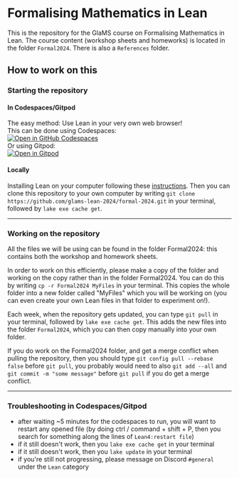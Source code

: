 # Formalising Mathematics in Lean

This is the repository for the GlaMS course on Formalising Mathematics in Lean. The course content (workshop sheets and homeworks) is located in the folder `Formal2024`. There is also a `References` folder.

## How to work on this

### Starting the repository

#### In Codespaces/Gitpod
The easy method: Use Lean in your very own web browser! <br>
This can be done using Codespaces:<br> [![Open in GitHub Codespaces](https://github.com/codespaces/badge.svg)](https://codespaces.new/glams-lean-2024/formal-2024?quickstart=1) <br>
Or using Gitpod:<br> [![Open in Gitpod](https://gitpod.io/button/open-in-gitpod.svg)](https://gitpod.io/#https://github.com/glams-lean-2024/formal-2024)

#### Locally
Installing Lean on your computer following these [instructions](https://leanprover-community.github.io/get_started.html).
Then you can clone this repository to your own computer by writing `git clone https://github.com/glams-lean-2024/formal-2024.git` in your terminal, followed by `lake exe cache get`.

---
### Working on the repository

All the files we will be using can be found in the folder Formal2024: this contains both the workshop and homework sheets.

In order to work on this efficiently, please make a copy of the folder and working on the copy rather than in the folder Formal2024. You can do this by writing `cp -r Formal2024 MyFiles` in your terminal. This copies the whole folder into a new folder called "MyFiles" which you will be working on (you can even create your own Lean files in that folder to experiment on!).

Each week, when the repository gets updated, you can type `git pull` in your terminal, followed by `lake exe cache get`. This adds the new files into the folder `Formal2024`, which you can then copy manually into your own folder.

If you do work on the Formal2024 folder, and get a merge conflict when pulling the repository, then you should type `git config pull --rebase false` before `git pull`, you probably would need to also `git add --all` and `git commit -m "some message"` before `git pull` if you do get a merge conflict.

---
### Troubleshooting in Codespaces/Gitpod

- after waiting ~5 minutes for the codespaces to run, you will want to restart any opened file (by doing ctrl / command + shift + P, then you search for something along the lines of `Lean4:restart file`)
- if it still doesn't work, then you `lake exe cache get` in your terminal
- if it still doesn't work, then you `lake update` in your terminal
- if you're still not progressing, please message on Discord `#general` under the `Lean` category

